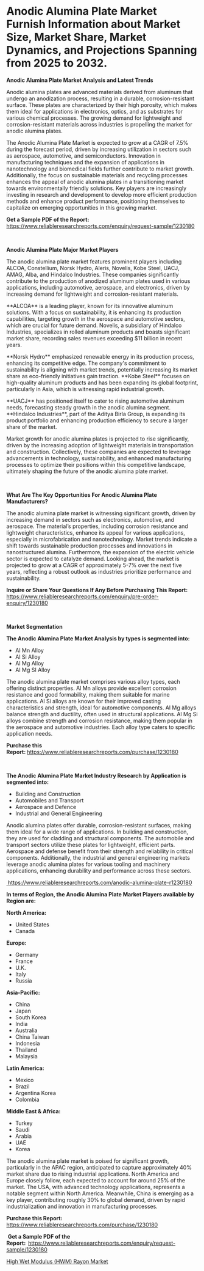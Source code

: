 <p><h1>Anodic Alumina Plate Market Furnish Information about Market Size, Market Share, Market Dynamics, and Projections Spanning from 2025 to 2032.</h1></p><p><strong>Anodic Alumina Plate Market Analysis and Latest Trends</strong></p>
<p><p>Anodic alumina plates are advanced materials derived from aluminum that undergo an anodization process, resulting in a durable, corrosion-resistant surface. These plates are characterized by their high porosity, which makes them ideal for applications in electronics, optics, and as substrates for various chemical processes. The growing demand for lightweight and corrosion-resistant materials across industries is propelling the market for anodic alumina plates.</p><p>The Anodic Alumina Plate Market is expected to grow at a CAGR of 7.5% during the forecast period, driven by increasing utilization in sectors such as aerospace, automotive, and semiconductors. Innovation in manufacturing techniques and the expansion of applications in nanotechnology and biomedical fields further contribute to market growth. Additionally, the focus on sustainable materials and recycling processes enhances the appeal of anodic alumina plates in a transitioning market towards environmentally friendly solutions. Key players are increasingly investing in research and development to develop more efficient production methods and enhance product performance, positioning themselves to capitalize on emerging opportunities in this growing market.</p></p>
<p><strong>Get a Sample PDF of the Report:&nbsp;</strong> <a href="https://www.reliableresearchreports.com/enquiry/request-sample/1230180?utm_campaign=2030&utm_medium=2&utm_source=Github&utm_content=ia&utm_term=03042025&utm_id=anodic-alumina-plate">https://www.reliableresearchreports.com/enquiry/request-sample/1230180</a></p>
<p>&nbsp;</p>
<p><strong>Anodic Alumina Plate Major Market Players</strong></p>
<p><p>The anodic alumina plate market features prominent players including ALCOA, Constellium, Norsk Hydro, Aleris, Novelis, Kobe Steel, UACJ, AMAG, Alba, and Hindalco Industries. These companies significantly contribute to the production of anodized aluminum plates used in various applications, including automotive, aerospace, and electronics, driven by increasing demand for lightweight and corrosion-resistant materials.</p><p>**ALCOA** is a leading player, known for its innovative aluminum solutions. With a focus on sustainability, it is enhancing its production capabilities, targeting growth in the aerospace and automotive sectors, which are crucial for future demand. Novelis, a subsidiary of Hindalco Industries, specializes in rolled aluminum products and boasts significant market share, recording sales revenues exceeding $11 billion in recent years.</p><p>**Norsk Hydro** emphasized renewable energy in its production process, enhancing its competitive edge. The company's commitment to sustainability is aligning with market trends, potentially increasing its market share as eco-friendly initiatives gain traction. **Kobe Steel** focuses on high-quality aluminum products and has been expanding its global footprint, particularly in Asia, which is witnessing rapid industrial growth.</p><p>**UACJ** has positioned itself to cater to rising automotive aluminum needs, forecasting steady growth in the anodic alumina segment. **Hindalco Industries**, part of the Aditya Birla Group, is expanding its product portfolio and enhancing production efficiency to secure a larger share of the market.</p><p>Market growth for anodic alumina plates is projected to rise significantly, driven by the increasing adoption of lightweight materials in transportation and construction. Collectively, these companies are expected to leverage advancements in technology, sustainability, and enhanced manufacturing processes to optimize their positions within this competitive landscape, ultimately shaping the future of the anodic alumina plate market.</p></p>
<p>&nbsp;</p>
<p><strong>What Are The Key Opportunities For Anodic Alumina Plate Manufacturers?</strong></p>
<p><p>The anodic alumina plate market is witnessing significant growth, driven by increasing demand in sectors such as electronics, automotive, and aerospace. The material’s properties, including corrosion resistance and lightweight characteristics, enhance its appeal for various applications, especially in microfabrication and nanotechnology. Market trends indicate a shift towards sustainable production processes and innovations in nanostructured alumina. Furthermore, the expansion of the electric vehicle sector is expected to catalyze demand. Looking ahead, the market is projected to grow at a CAGR of approximately 5-7% over the next five years, reflecting a robust outlook as industries prioritize performance and sustainability.</p></p>
<p><strong>Inquire or Share Your Questions If Any Before Purchasing This Report:</strong> <a href="https://www.reliableresearchreports.com/enquiry/pre-order-enquiry/1230180?utm_campaign=2030&utm_medium=2&utm_source=Github&utm_content=ia&utm_term=03042025&utm_id=anodic-alumina-plate">https://www.reliableresearchreports.com/enquiry/pre-order-enquiry/1230180</a></p>
<p>&nbsp;</p>
<p><strong>Market Segmentation</strong></p>
<p><strong>The Anodic Alumina Plate Market Analysis by types is segmented into:</strong></p>
<p><ul><li>Al Mn Alloy</li><li>Al Si Alloy</li><li>Al Mg Alloy</li><li>Al Mg SI Alloy</li></ul></p>
<p><p>The anodic alumina plate market comprises various alloy types, each offering distinct properties. Al Mn alloys provide excellent corrosion resistance and good formability, making them suitable for marine applications. Al Si alloys are known for their improved casting characteristics and strength, ideal for automotive components. Al Mg alloys balance strength and ductility, often used in structural applications. Al Mg Si alloys combine strength and corrosion resistance, making them popular in the aerospace and automotive industries. Each alloy type caters to specific application needs.</p></p>
<p><strong>Purchase this Report:&nbsp;</strong><a href="https://www.reliableresearchreports.com/purchase/1230180?utm_campaign=2030&utm_medium=2&utm_source=Github&utm_content=ia&utm_term=03042025&utm_id=anodic-alumina-plate">https://www.reliableresearchreports.com/purchase/1230180</a></p>
<p>&nbsp;</p>
<p><strong>The Anodic Alumina Plate Market Industry Research by Application is segmented into:</strong></p>
<p><ul><li>Building and Construction</li><li>Automobiles and Transport</li><li>Aerospace and Defence</li><li>Industrial and General Engineering</li></ul></p>
<p><p>Anodic alumina plates offer durable, corrosion-resistant surfaces, making them ideal for a wide range of applications. In building and construction, they are used for cladding and structural components. The automobile and transport sectors utilize these plates for lightweight, efficient parts. Aerospace and defense benefit from their strength and reliability in critical components. Additionally, the industrial and general engineering markets leverage anodic alumina plates for various tooling and machinery applications, enhancing durability and performance across these sectors.</p></p>
<p><a href="https://www.reliableresearchreports.com/anodic-alumina-plate-r1230180?utm_campaign=2030&utm_medium=2&utm_source=Github&utm_content=ia&utm_term=03042025&utm_id=anodic-alumina-plate">&nbsp;https://www.reliableresearchreports.com/anodic-alumina-plate-r1230180</a></p>
<p><strong>In terms of Region, the Anodic Alumina Plate Market Players available by Region are:</strong></p>
<p>
    <p> <strong> North America: </strong>
        <ul>
            <li>United States</li>
            <li>Canada</li>
        </ul>
        </p> 
    <p> <strong> Europe: </strong>
        <ul>
            <li>Germany</li>
            <li>France</li>
            <li>U.K.</li>
            <li>Italy</li>
            <li>Russia</li>
        </ul>
        </p> 
    <p> <strong> Asia-Pacific: </strong>
        <ul>
            <li>China</li>
            <li>Japan</li>
            <li>South Korea</li>
            <li>India</li>
            <li>Australia</li>
            <li>China Taiwan</li>
            <li>Indonesia</li>
            <li>Thailand</li>
            <li>Malaysia</li>
        </ul>
        </p> 
    <p> <strong> Latin America: </strong>
        <ul>
            <li>Mexico</li>
            <li>Brazil</li>
            <li>Argentina Korea</li>
            <li>Colombia</li>
        </ul>
        </p> 
    <p> <strong> Middle East & Africa: </strong>
        <ul>
            <li>Turkey</li>
            <li>Saudi</li>
            <li>Arabia</li>
            <li>UAE</li>
            <li>Korea</li>
        </ul>
    </p>
    </p>
<p><p>The anodic alumina plate market is poised for significant growth, particularly in the APAC region, anticipated to capture approximately 40% market share due to rising industrial applications. North America and Europe closely follow, each expected to account for around 25% of the market. The USA, with advanced technology applications, represents a notable segment within North America. Meanwhile, China is emerging as a key player, contributing roughly 30% to global demand, driven by rapid industrialization and innovation in manufacturing processes.</p></p>
<p><strong>Purchase this Report: </strong><a href="https://www.reliableresearchreports.com/purchase/1230180?utm_campaign=2030&utm_medium=2&utm_source=Github&utm_content=ia&utm_term=03042025&utm_id=anodic-alumina-plate">https://www.reliableresearchreports.com/purchase/1230180</a></p>
<p>&nbsp;<strong>Get a Sample PDF of the Report:&nbsp;&nbsp;</strong><a href="https://www.reliableresearchreports.com/enquiry/request-sample/1230180?utm_campaign=2030&utm_medium=2&utm_source=Github&utm_content=ia&utm_term=03042025&utm_id=anodic-alumina-plate">https://www.reliableresearchreports.com/enquiry/request-sample/1230180</a></p>
<p><strong></strong></p>
<p><p><a href="https://github.com/NargisHussain432/Market-Research-Report-List-2/blob/main/high-wet-modulus-hwm-rayon-market.md?utm_campaign=2030&utm_medium=2&utm_source=Github&utm_content=ia&utm_term=03042025&utm_id=anodic-alumina-plate">High Wet Modulus (HWM) Rayon Market</a></p></p>